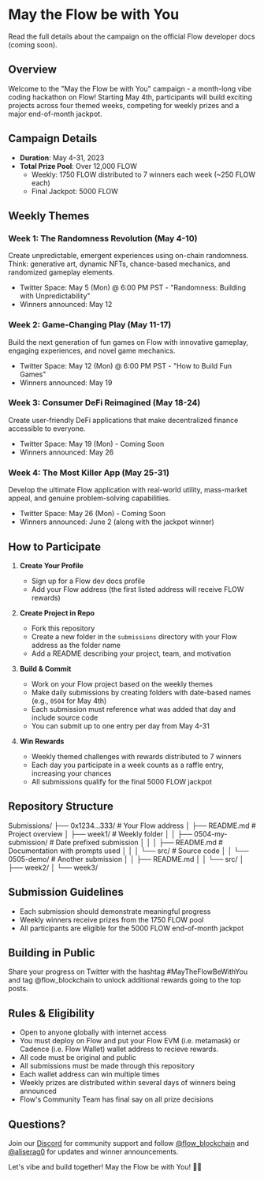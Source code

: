 # May the Flow be with You

Read the full details about the campaign on the official Flow developer docs (coming soon).

## Overview
Welcome to the "May the Flow be with You" campaign - a month-long vibe coding hackathon on Flow! Starting May 4th, participants will build exciting projects across four themed weeks, competing for weekly prizes and a major end-of-month jackpot.

## Campaign Details
- **Duration**: May 4-31, 2023
- **Total Prize Pool**: Over 12,000 FLOW
  - Weekly: 1750 FLOW distributed to 7 winners each week (~250 FLOW each)
  - Final Jackpot: 5000 FLOW

## Weekly Themes

### Week 1: The Randomness Revolution (May 4-10)
Create unpredictable, emergent experiences using on-chain randomness. Think: generative art, dynamic NFTs, chance-based mechanics, and randomized gameplay elements.
- Twitter Space: May 5 (Mon) @ 6:00 PM PST - "Randomness: Building with Unpredictability"
- Winners announced: May 12

### Week 2: Game-Changing Play (May 11-17)
Build the next generation of fun games on Flow with innovative gameplay, engaging experiences, and novel game mechanics.
- Twitter Space: May 12 (Mon) @ 6:00 PM PST - "How to Build Fun Games"
- Winners announced: May 19

### Week 3: Consumer DeFi Reimagined (May 18-24)
Create user-friendly DeFi applications that make decentralized finance accessible to everyone.
- Twitter Space: May 19 (Mon) - Coming Soon
- Winners announced: May 26

### Week 4: The Most Killer App (May 25-31)
Develop the ultimate Flow application with real-world utility, mass-market appeal, and genuine problem-solving capabilities.
- Twitter Space: May 26 (Mon) - Coming Soon
- Winners announced: June 2 (along with the jackpot winner)

## How to Participate

1. **Create Your Profile**
   - Sign up for a Flow dev docs profile
   - Add your Flow address (the first listed address will receive FLOW rewards)

2. **Create Project in Repo**
   - Fork this repository
   - Create a new folder in the `submissions` directory with your Flow address as the folder name
   - Add a README describing your project, team, and motivation

3. **Build & Commit**
   - Work on your Flow project based on the weekly themes
   - Make daily submissions by creating folders with date-based names (e.g., `0504` for May 4th)
   - Each submission must reference what was added that day and include source code
   - You can submit up to one entry per day from May 4-31

4. **Win Rewards**
   - Weekly themed challenges with rewards distributed to 7 winners
   - Each day you participate in a week counts as a raffle entry, increasing your chances
   - All submissions qualify for the final 5000 FLOW jackpot

## Repository Structure
Submissions/
├── 0x1234...333/ # Your Flow address
│ ├── README.md # Project overview
│ ├── week1/ # Weekly folder
│ │ ├── 0504-my-submission/ # Date prefixed submission
│ │ │ ├── README.md # Documentation with prompts used
│ │ │ └── src/ # Source code
│ │ └── 0505-demo/ # Another submission
│ │ ├── README.md
│ │ └── src/
│ ├── week2/
│ └── week3/

## Submission Guidelines
- Each submission should demonstrate meaningful progress
- Weekly winners receive prizes from the 1750 FLOW pool
- All participants are eligible for the 5000 FLOW end-of-month jackpot

## Building in Public
Share your progress on Twitter with the hashtag #MayTheFlowBeWithYou and tag @flow_blockchain to unlock additional rewards going to the top posts.

## Rules & Eligibility
- Open to anyone globally with internet access
- You must deploy on Flow and put your Flow EVM (i.e. metamask) or Cadence (i.e. Flow Wallet) wallet address to recieve rewards.
- All code must be original and public
- All submissions must be made through this repository
- Each wallet address can win multiple times
- Weekly prizes are distributed within several days of winners being announced
- Flow's Community Team has final say on all prize decisions

## Questions?
Join our [Discord](https://discord.gg/flow) for community support and follow [@flow_blockchain](https://twitter.com/flow_blockchain) and [@aliserag0](https://twitter.com/aliserag0) for updates and winner announcements.

Let's vibe and build together! May the Flow be with You! 🌊🚀
